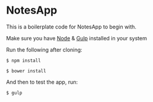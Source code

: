 # NotesApp
This is a boilerplate code for NotesApp to begin with.

Make sure you have [Node](https://nodejs.org/) & [Gulp](http://gulpjs.com/) installed in your system

Run the following after cloning:
```
$ npm install
```
```
$ bower install
```
And then to test the app, run:
```
$ gulp
